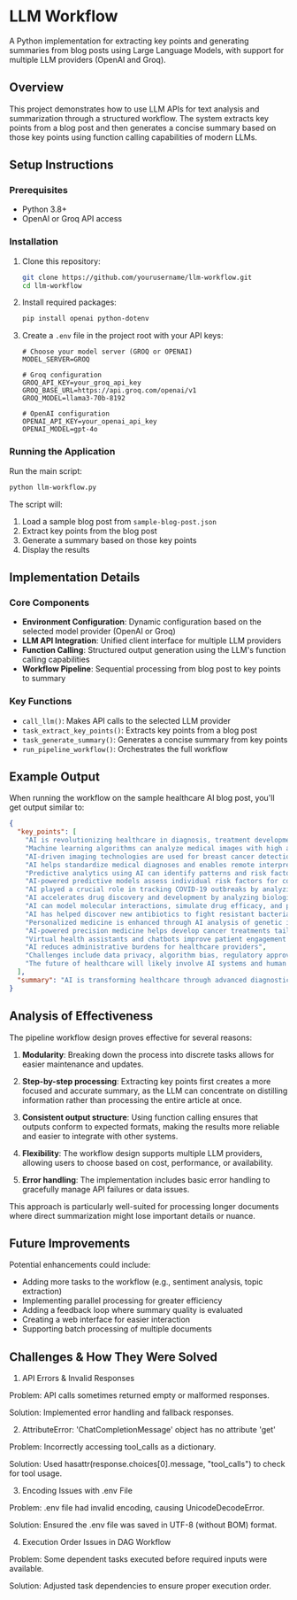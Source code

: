 # LLM Workflow

A Python implementation for extracting key points and generating summaries from blog posts using Large Language Models, with support for multiple LLM providers (OpenAI and Groq).

## Overview

This project demonstrates how to use LLM APIs for text analysis and summarization through a structured workflow. The system extracts key points from a blog post and then generates a concise summary based on those key points using function calling capabilities of modern LLMs.

## Setup Instructions

### Prerequisites

- Python 3.8+
- OpenAI or Groq API access

### Installation

1. Clone this repository:
   ```bash
   git clone https://github.com/yourusername/llm-workflow.git
   cd llm-workflow
   ```

2. Install required packages:
   ```bash
   pip install openai python-dotenv
   ```

3. Create a `.env` file in the project root with your API keys:
   ```
   # Choose your model server (GROQ or OPENAI)
   MODEL_SERVER=GROQ
   
   # Groq configuration
   GROQ_API_KEY=your_groq_api_key
   GROQ_BASE_URL=https://api.groq.com/openai/v1
   GROQ_MODEL=llama3-70b-8192
   
   # OpenAI configuration
   OPENAI_API_KEY=your_openai_api_key
   OPENAI_MODEL=gpt-4o
   ```

### Running the Application

Run the main script:
```bash
python llm-workflow.py
```

The script will:
1. Load a sample blog post from `sample-blog-post.json`
2. Extract key points from the blog post
3. Generate a summary based on those key points
4. Display the results

## Implementation Details

### Core Components

- **Environment Configuration**: Dynamic configuration based on the selected model provider (OpenAI or Groq)
- **LLM API Integration**: Unified client interface for multiple LLM providers
- **Function Calling**: Structured output generation using the LLM's function calling capabilities
- **Workflow Pipeline**: Sequential processing from blog post to key points to summary

### Key Functions

- `call_llm()`: Makes API calls to the selected LLM provider
- `task_extract_key_points()`: Extracts key points from a blog post
- `task_generate_summary()`: Generates a concise summary from key points
- `run_pipeline_workflow()`: Orchestrates the full workflow

## Example Output

When running the workflow on the sample healthcare AI blog post, you'll get output similar to:

```json
{
  "key_points": [
    "AI is revolutionizing healthcare in diagnosis, treatment development, and patient care delivery",
    "Machine learning algorithms can analyze medical images with high accuracy, often detecting abnormalities that human radiologists might miss",
    "AI-driven imaging technologies are used for breast cancer detection, lung diseases, neurological disorders, and cardiovascular conditions",
    "AI helps standardize medical diagnoses and enables remote interpretation through teleradiology",
    "Predictive analytics using AI can identify patterns and risk factors for disease outbreaks, patient readmissions, and complications",
    "AI-powered predictive models assess individual risk factors for conditions like diabetes and heart disease",
    "AI played a crucial role in tracking COVID-19 outbreaks by analyzing various data sources",
    "AI accelerates drug discovery and development by analyzing biological data and predicting compound interactions",
    "AI can model molecular interactions, simulate drug efficacy, and predict side effects before human trials",
    "AI has helped discover new antibiotics to fight resistant bacteria",
    "Personalized medicine is enhanced through AI analysis of genetic information",
    "AI-powered precision medicine helps develop cancer treatments tailored to genetic profiles",
    "Virtual health assistants and chatbots improve patient engagement and provide medical guidance",
    "AI reduces administrative burdens for healthcare providers",
    "Challenges include data privacy, algorithm bias, regulatory approval, and integration with existing systems",
    "The future of healthcare will likely involve AI systems and human providers working together"
  ],
  "summary": "AI is transforming healthcare through advanced diagnostics, predictive analytics, and drug development. In diagnostic imaging, AI detects abnormalities with remarkable accuracy, standardizes diagnoses, and enables remote interpretation. Predictive analytics identifies disease risks and outbreak patterns, while accelerating pharmaceutical research by modeling molecular interactions and predicting drug efficacy. AI also powers personalized medicine through genetic analysis and virtual health assistants that improve patient engagement. Despite challenges like data privacy and algorithm bias, the future of healthcare will likely involve collaborative human-AI approaches that enhance efficiency, accuracy, and accessibility of medical care."
}
```

## Analysis of Effectiveness

The pipeline workflow design proves effective for several reasons:

1. **Modularity**: Breaking down the process into discrete tasks allows for easier maintenance and updates.

2. **Step-by-step processing**: Extracting key points first creates a more focused and accurate summary, as the LLM can concentrate on distilling information rather than processing the entire article at once.

3. **Consistent output structure**: Using function calling ensures that outputs conform to expected formats, making the results more reliable and easier to integrate with other systems.

4. **Flexibility**: The workflow design supports multiple LLM providers, allowing users to choose based on cost, performance, or availability.

5. **Error handling**: The implementation includes basic error handling to gracefully manage API failures or data issues.

This approach is particularly well-suited for processing longer documents where direct summarization might lose important details or nuance.

## Future Improvements

Potential enhancements could include:

- Adding more tasks to the workflow (e.g., sentiment analysis, topic extraction)
- Implementing parallel processing for greater efficiency
- Adding a feedback loop where summary quality is evaluated
- Creating a web interface for easier interaction
- Supporting batch processing of multiple documents


## Challenges & How They Were Solved

1. API Errors & Invalid Responses

Problem: API calls sometimes returned empty or malformed responses.

Solution: Implemented error handling and fallback responses.

2. AttributeError: 'ChatCompletionMessage' object has no attribute 'get'

Problem: Incorrectly accessing tool_calls as a dictionary.

Solution: Used hasattr(response.choices[0].message, "tool_calls") to check for tool usage.

3. Encoding Issues with .env File

Problem: .env file had invalid encoding, causing UnicodeDecodeError.

Solution: Ensured the .env file was saved in UTF-8 (without BOM) format.

4. Execution Order Issues in DAG Workflow

Problem: Some dependent tasks executed before required inputs were available.

Solution: Adjusted task dependencies to ensure proper execution order.

